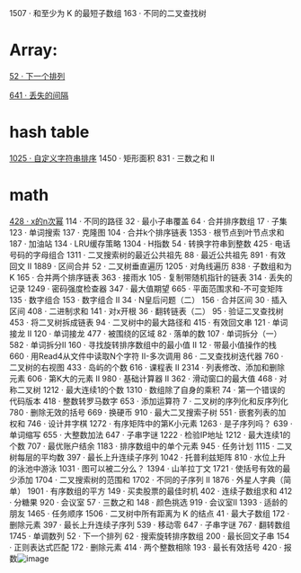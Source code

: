 1507 · 和至少为 K 的最短子数组
163 · 不同的二叉查找树

# Array:
[52 · 下一个排列](https://github.com/mazexiaozhoulu/Leetcode-/blob/d101d0e0f34cf3efb2008b7c2ad971f2af6b6902/lintcode.52%20%C2%B7%20Next%20Permutation.md)

[641 · 丢失的间隔](https://github.com/mazexiaozhoulu/Leetcode-/blob/c337da5a172093c8d0365810c272bc6e34344674/lintcode.641%20%C2%B7%20Missing%20Ranges.md)

# hash table
[1025 · 自定义字符串排序](https://github.com/mazexiaozhoulu/Leetcode-/blob/d857033770bbdfaa3b6b0116939def33fdfb67a5/lintcode%201025%20%C2%B7%20Custom%20Sort%20String.md)
1450 · 矩形面积
831 · 三数之和 II
# math
[428 · x的n次幂](https://github.com/mazexiaozhoulu/Leetcode-/blob/f8fd33246bd64879ff0701a998a6fdd121a5dae0/lintcode.428%20%C2%B7%20Pow(x,%20n).md)
114 · 不同的路径
32 · 最小子串覆盖
64 · 合并排序数组
17 · 子集
123 · 单词搜索
137 · 克隆图
104 · 合并k个排序链表
1353 · 根节点到叶节点求和
187 · 加油站
134 · LRU缓存策略
1304 · H指数
54 · 转换字符串到整数
425 · 电话号码的字母组合
1311 · 二叉搜索树的最近公共祖先
88 · 最近公共祖先
891 · 有效回文 II
1889 · 区间合并
52 · 二叉树垂直遍历
1205 · 对角线遍历
838 · 子数组和为K
165 · 合并两个排序链表
363 · 接雨水
105 · 复制带随机指针的链表
314 · 丢失的记录
1249 · 密码强度检查器
347 · 最大值期望
665 · 平面范围求和-不可变矩阵
135 · 数字组合
153 · 数字组合 II
34 · N皇后问题（二）
156 · 合并区间
30 · 插入区间
408 · 二进制求和
141 · 对x开根
36 · 翻转链表（二）
95 · 验证二叉查找树
453 · 将二叉树拆成链表
94 · 二叉树中的最大路径和
415 · 有效回文串
121 · 单词接龙 II
120 · 单词接龙
477 · 被围绕的区域
82 · 落单的数
107 · 单词拆分（一）
582 · 单词拆分II
160 · 寻找旋转排序数组中的最小值 II
12 · 带最小值操作的栈
660 · 用Read4从文件中读取N个字符 II-多次调用
86 · 二叉查找树迭代器
760 · 二叉树的右视图
433 · 岛屿的个数
616 · 课程表 II
2314 · 列表修改、添加和删除元素
606 · 第K大的元素 II
980 · 基础计算器 II
362 · 滑动窗口的最大值
468 · 对称二叉树
1212 · 最大连续1的个数
1310 · 数组除了自身的乘积
74 · 第一个错误的代码版本
418 · 整数转罗马数字
653 · 添加运算符
7 · 二叉树的序列化和反序列化
780 · 删除无效的括号
669 · 换硬币
910 · 最大二叉搜索子树
551 · 嵌套列表的加权和
746 · 设计井字棋
1272 · 有序矩阵中的第K小元素
1263 · 是子序列吗？
639 · 单词缩写
655 · 大整数加法
647 · 子串字谜
1222 · 检验IP地址
1212 · 最大连续1的个数
707 · 最优账户结余
1183 · 排序数组中的单个元素
945 · 任务计划
1115 · 二叉树每层的平均数
397 · 最长上升连续子序列
1042 · 托普利兹矩阵
810 · 水位上升的泳池中游泳
1031 · 图可以被二分么？
1394 · 山羊拉丁文
1721 · 使括号有效的最少添加
1704 · 二叉搜索树的范围和
1702 · 不同的子序列 II
1876 · 外星人字典（简单）
1901 · 有序数组的平方
149 · 买卖股票的最佳时机
402 · 连续子数组求和
412 · 分糖果
920 · 会议室
57 · 三数之和
148 · 颜色挑选
919 · 会议室Ⅱ
1393 · 适龄的朋友
1465 · 任务顺序
1506 · 二叉树中所有距离为 K 的结点
41 · 最大子数组
172 · 删除元素
397 · 最长上升连续子序列
539 · 移动零
647 · 子串字谜
767 · 翻转数组
1745 · 单调数列
52 · 下一个排列
62 · 搜索旋转排序数组
200 · 最长回文子串
154 · 正则表达式匹配
172 · 删除元素
414 · 两个整数相除
193 · 最长有效括号
420 · 报数![image](https://user-images.githubusercontent.com/60911066/147284946-13161b13-aa82-4a3c-ba3b-552057d238be.png)

